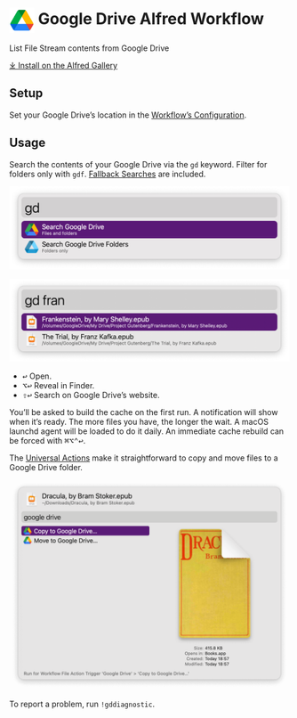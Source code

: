 # <img src='Workflow/icon.png' width='45' align='center' alt='icon'> Google Drive Alfred Workflow

List File Stream contents from Google Drive

[⤓ Install on the Alfred Gallery](https://alfred.app/workflows/alfredapp/google-drive)

## Setup

Set your Google Drive’s location in the [Workflow’s Configuration](https://www.alfredapp.com/help/workflows/user-configuration/).

## Usage

Search the contents of your Google Drive via the `gd` keyword. Filter for folders only with `gdf`. [Fallback Searches](https://www.alfredapp.com/help/features/default-results/fallback-searches/) are included.

![Alfred search for gd](Workflow/images/about/gd.png)

![Alfred search for gd fran](Workflow/images/about/gdfran.png)

* <kbd>↩</kbd> Open.
* <kbd>⌥</kbd><kbd>↩</kbd> Reveal in Finder.
* <kbd>⇧</kbd><kbd>↩</kbd> Search on Google Drive’s website.

You’ll be asked to build the cache on the first run. A notification will show when it’s ready. The more files you have, the longer the wait. A macOS launchd agent will be loaded to do it daily. An immediate cache rebuild can be forced with <kbd>⌘</kbd><kbd>⌥</kbd><kbd>⌃</kbd><kbd>↩</kbd>.

The [Universal Actions](https://www.alfredapp.com/help/features/universal-actions/) make it straightforward to copy and move files to a Google Drive folder.

![File Actions for Google Drive copy and move](Workflow/images/about/fileaction.png)

To report a problem, run `!gddiagnostic`.
